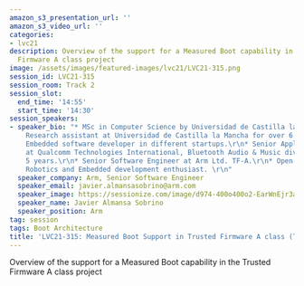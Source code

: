 ```yaml
---
amazon_s3_presentation_url: ''
amazon_s3_video_url: ''
categories:
- lvc21
description: Overview of the support for a Measured Boot capability in the Trusted
  Firmware A class project
image: /assets/images/featured-images/lvc21/LVC21-315.png
session_id: LVC21-315
session_room: Track 2
session_slot:
  end_time: '14:55'
  start_time: '14:30'
session_speakers:
- speaker_bio: "* MSc in Computer Science by Universidad de Castilla la Mancha.\r\n*
    Research assistant at Universidad de Castilla la Mancha for over 6 years.\r\n*
    Embedded software developer in different startups.\r\n* Senior Applications Engineer
    at Qualcomm Technologies International, Bluetooth Audio & Music division for over
    5 years.\r\n* Senior Software Engineer at Arm Ltd. TF-A.\r\n* Open Source, ML,
    Robotics and Embedded development enthusiast. \r\n"
  speaker_company: Arm, Senior Software Engineer
  speaker_email: javier.almansasobrino@arm.com
  speaker_image: https://sessionize.com/image/d974-400o400o2-EarWnEjr3aA1NuSeZAiTme.jpeg
  speaker_name: Javier Almansa Sobrino
  speaker_position: Arm
tag: session
tags: Boot Architecture
title: 'LVC21-315: Measured Boot Support in Trusted Firmware A class (TF-A) project'
---
```


Overview of the support for a Measured Boot capability in the Trusted Firmware A class project